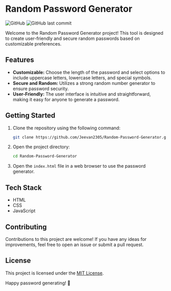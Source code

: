 # Random Password Generator

![GitHub](https://img.shields.io/github/license/Jeevan2305/Random-Password-Generator)
![GitHub last commit](https://img.shields.io/github/last-commit/Jeevan2305/Random-Password-Generator)

Welcome to the Random Password Generator project! This tool is designed to create user-friendly and secure random passwords based on customizable preferences.

## Features

- **Customizable:** Choose the length of the password and select options to include uppercase letters, lowercase letters, and special symbols.
- **Secure and Random:** Utilizes a strong random number generator to ensure password security.
- **User-Friendly:** The user interface is intuitive and straightforward, making it easy for anyone to generate a password.

## Getting Started

1. Clone the repository using the following command:

   ```bash
   git clone https://github.com/Jeevan2305/Random-Password-Generator.git
   ```

2. Open the project directory:

   ```bash
   cd Random-Password-Generator
   ```

3. Open the `index.html` file in a web browser to use the password generator.

## Tech Stack

- HTML
- CSS
- JavaScript

## Contributing

Contributions to this project are welcome! If you have any ideas for improvements, feel free to open an issue or submit a pull request.

## License

This project is licensed under the [MIT License](LICENSE).

Happy password generating! 🔐

